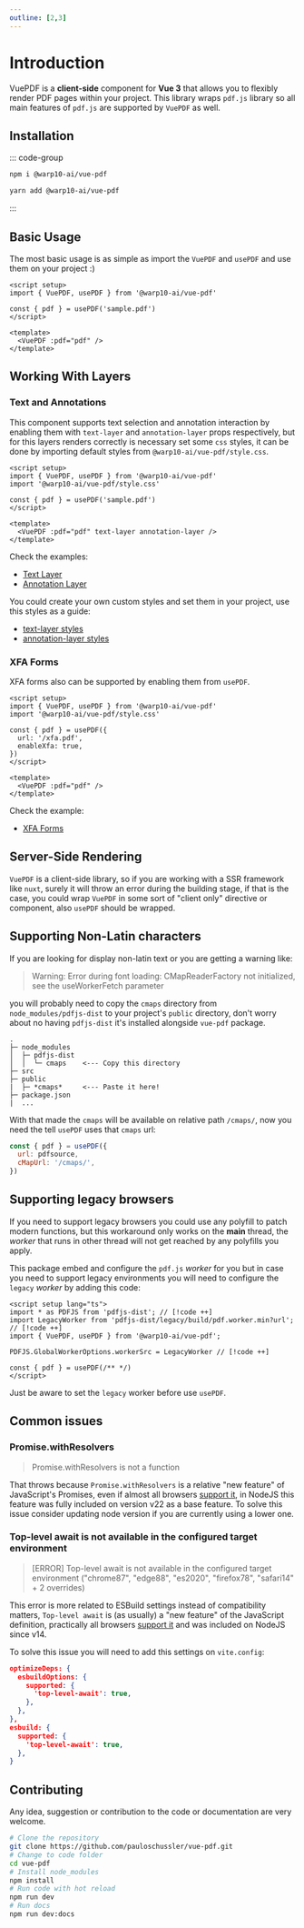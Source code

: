 ```yaml
---
outline: [2,3]
---
```


# Introduction

VuePDF is a **client-side** component for **Vue 3** that allows you to flexibly render PDF pages within your project. This library wraps `pdf.js` library so all main features of `pdf.js` are supported by `VuePDF` as well. 

## Installation

::: code-group
```sh [npm]
npm i @warp10-ai/vue-pdf
```

```sh [yarn]
yarn add @warp10-ai/vue-pdf
```
:::

## Basic Usage

The most basic usage is as simple as import the `VuePDF` and `usePDF` and use them on your project :)

```vue
<script setup>
import { VuePDF, usePDF } from '@warp10-ai/vue-pdf'

const { pdf } = usePDF('sample.pdf')
</script>

<template>
  <VuePDF :pdf="pdf" />
</template>
```

## Working With Layers

### Text and Annotations

This component supports text selection and annotation interaction by enabling them with `text-layer` and `annotation-layer` props respectively, but for this layers renders correctly is necessary set some `css` styles, it can be done by importing default styles from `@warp10-ai/vue-pdf/style.css`.

```vue
<script setup>
import { VuePDF, usePDF } from '@warp10-ai/vue-pdf'
import '@warp10-ai/vue-pdf/style.css'

const { pdf } = usePDF('sample.pdf')
</script>

<template>
  <VuePDF :pdf="pdf" text-layer annotation-layer />
</template>
```

Check the examples:

- [Text Layer](../examples/basic/text_layer.md)
- [Annotation Layer](../examples/basic/annotation_layer.md.md)

You could create your own custom styles and set them in your project, use this styles as a guide:

- [text-layer styles](https://github.com/mozilla/pdf.js/blob/master/web/text_layer_builder.css)
- [annotation-layer styles](https://github.com/mozilla/pdf.js/blob/master/web/annotation_layer_builder.css)

### XFA Forms
XFA forms also can be supported by enabling them from `usePDF`.

```vue
<script setup>
import { VuePDF, usePDF } from '@warp10-ai/vue-pdf'
import '@warp10-ai/vue-pdf/style.css'

const { pdf } = usePDF({
  url: '/xfa.pdf',
  enableXfa: true,
})
</script>

<template>
  <VuePDF :pdf="pdf" />
</template>
```

Check the example:

- [XFA Forms](../examples/basic/xfa_layer.md)

## Server-Side Rendering

`VuePDF` is a client-side library, so if you are working with a SSR framework like `nuxt`, surely it will throw an error during the building stage, if that is the case, you could wrap `VuePDF` in some sort of "client only" directive or component, also `usePDF` should be wrapped.

## Supporting Non-Latin characters

If you are looking for display non-latin text or you are getting a warning like:
> Warning: Error during font loading: CMapReaderFactory not initialized, see the useWorkerFetch parameter

you will probably need to copy the `cmaps` directory from `node_modules/pdfjs-dist` to your project's `public` directory, don't worry about no having `pdfjs-dist` it's installed alongside `vue-pdf` package.


```
.
├─ node_modules
│  ├─ pdfjs-dist
│  │  └─ cmaps    <--- Copy this directory
├─ src
├─ public         
|  ├─ *cmaps*     <--- Paste it here!
├─ package.json
|  ...
```

With that made the `cmaps` will be available on relative path `/cmaps/`, now you need the tell `usePDF` uses that `cmaps` url:

```js
const { pdf } = usePDF({
  url: pdfsource,
  cMapUrl: '/cmaps/',
})
```

## Supporting legacy browsers

If you need to support legacy browsers you could use any polyfill to patch modern functions, but this workaround only works on the **main** thread, the *worker* that runs in other thread will not get reached by any polyfills you apply. 

This package embed and configure the `pdf.js` *worker* for you but in case you need to support legacy environments you will need to configure the `legacy` *worker* by adding this code:

```vue
<script setup lang="ts">
import * as PDFJS from 'pdfjs-dist'; // [!code ++]
import LegacyWorker from 'pdfjs-dist/legacy/build/pdf.worker.min?url'; // [!code ++]
import { VuePDF, usePDF } from '@warp10-ai/vue-pdf';

PDFJS.GlobalWorkerOptions.workerSrc = LegacyWorker // [!code ++]

const { pdf } = usePDF(/** */)
</script>
```

Just be aware to set the `legacy` worker before use `usePDF`.

## Common issues

### Promise.withResolvers <badge type="tip" text="+v1.10" vertical="middle" />

> Promise.withResolvers is not a function

That throws because `Promise.withResolvers` is a relative "new feature" of JavaScript's Promises, even if almost all browsers [support it](https://caniuse.com/?search=withResolvers), in NodeJS this feature was fully included on version v22 as a base feature. To solve this issue consider updating node version if you are currently using a lower one.

### Top-level await is not available in the configured target environment <badge type="tip" text="+v1.10" vertical="middle" />

> [ERROR] Top-level await is not available in the configured target environment ("chrome87", "edge88", "es2020", "firefox78", "safari14" + 2 overrides)

This error is more related to ESBuild settings instead of compatibility matters, `Top-level await` is (as usually) a "new feature" of the JavaScript definition, practically all browsers [support it](https://caniuse.com/?search=top-level%20await) and was included on NodeJS since v14.

To solve this issue you will need to add this settings on `vite.config`:

```json
optimizeDeps: {
  esbuildOptions: {
    supported: {
      'top-level-await': true,
    },
  },
},
esbuild: {
  supported: {
    'top-level-await': true,
  },
}
```

## Contributing

Any idea, suggestion or contribution to the code or documentation are very welcome.

```sh
# Clone the repository
git clone https://github.com/pauloschussler/vue-pdf.git
# Change to code folder
cd vue-pdf
# Install node_modules
npm install
# Run code with hot reload
npm run dev
# Run docs
npm run dev:docs
```
